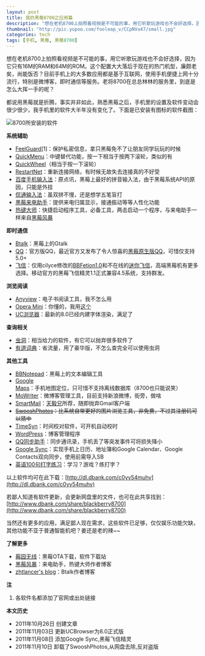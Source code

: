 ```yaml
---
layout: post
title: 我的黑莓8700之应用篇
description: "想在老机8700上拍照看视频是不可能的事，用它听歌玩游戏也不会好选择，因为它只有16M的RAM和64M的ROM。这个配置大大落后于现在的热门机型，廉颇老矣，尚能饭否？目前手机上的大多数应用都是基于互联网，使用手机便捷上网十分流行，特别是微博客，即时通信等服务。"
thumbnail: "http://pic.yupoo.com/fooleap_v/CCpNVu47/small.jpg"
categories: tech
tags: [手机, 黑莓, 黑莓8700]
---
```


想在老机8700上拍照看视频是不可能的事，用它听歌玩游戏也不会好选择，因为它只有16M的RAM和64M的ROM。这个配置大大落后于现在的热门机型，廉颇老矣，尚能饭否？目前手机上的大多数应用都是基于互联网，使用手机便捷上网十分流行，特别是微博客，即时通信等服务。老将8700在总总林林的服务里，到底是怎么大挥一手的呢？

都说用黑莓就是折腾，事实并非如此，熟悉黑莓之后，手机里的设置及软件变动会很少很少，我手机里的软件大半年没有变化了。下面是已安装有图标的软件截图：

![8700所安装的软件](http://i951.photobucket.com/albums/ad353/Fooleap/Blog/Fooleap/blackberry8700/softwareusing.png )

**系统辅助**

* [FeelGuard](http://www.feelberry.com/2010/07/26/feelguard-1-02/)[1]：保护私密信息，拿只黑莓免不了让朋友同学玩玩的时候
* [QuickMenu](http://www.bbota.cn/list-3490.html)：中键替代功能，按一下相当于按两下滚轮，类似的有
* [QuickWheel](http://www.berrymail.cn/quickwheel-v1-for-blackberry-by-berrymail.html)（相当于按一下滚轮）
* [RestartNet](http://compactbyte.com/)：重新连接网络，有时候无故失去连接真的不好受
* [百度手机输入法](http://bbs.maxpda.com/thread-524461-1-1.html)：原点讯，黑莓上最好的拼音输入法，由于黑莓系统API的原因，只能是外挂
* [侃通输入法](http://www.eodteam.cc/?category_name=canto)：虽双拼不慢，还是想学五笔盲打
* [黑莓来电助手](http://bbdev.org/2011/01/callassistant_1_4_7/)：提供来电归属显示，接通振动等等人性化功能
* [热键大师](http://bbdev.org/2010/11/keymaster2_0/)：快捷启动程序工具，必备工具，两击启动一个程序，与来电助手一样来自[黑莓风暴](http://bbdev.org/)

**即时通信**

* [Btalk](http://zhtlancer.com/)：黑莓上的Gtalk
* [QQ](http://mobile.qq.com/m/BlackBerry/8700/mqq)：官方版QQ，最近官方又发布了令人惊喜的[黑莓原生版QQ](http://reteng.qq.com/info/12599.html)，可惜仅支持5.0+
* [飞信](http://feixin.10086.cn/download/mobileclient/platformclientlist/Blackberry)：仅用cilyce修改的[BBFetion1.0](http://www.bber.info/post/bbfetion)和不在线的[迷你飞信](http://www.tookle.tk/)，高端黑莓机有更多选择。移动官方的黑莓飞信精灵1.1正式兼容4.5系统，支持群发。

**浏览阅读**

* [Anyview](http://anyview.net/)：电子书阅读工具，我不怎么用
* [Opera Mini](http://www.opera.com/mobile/)：你懂的，我用[这个](http://www.feelberry.com/2011/03/21/opera-international/)
* [UC浏览器](http://www.uc.cn/product/product_browser.shtml)：最新的8.0已经内建字体渲染，满足了

**查询相关**

* [虫洞](http://uzoo.cn/)：相当给力的软件，有它可以抛弃很多软件了
* [有道词典](http://berrycn.com/News/BBSoft/2009/1122/update-perfect-dictionary-translation-software-phone-ethics-dictionary-v1-0-4-for-blackberry.html)：省流量，用了豪华版，不怎么查完全可以使用虫洞

**其他工具**

* [BBNotepad](http://www.coolove.pcriot.com/)：黑莓上的文本编辑工具
* [Google Maps](http://www.google.com/mobile/maps/)：手机地图定位，只可惜不支持离线数据库（8700也只能说笑）
* [MoWriter](http://www.mowriter.com/default1.html)：微博客管理工具，目前支持新浪微博，街旁，做啥
* [SmartMail](http://www.021systems.com/cn/smartmail/)：[天毅兄](http://blog.fooleap.org/the-complex-of-blackberry.html#comment-459)所荐，随即抛弃Gmail客户端
* <del>[SwooshPhotos](http://swooshsoftware.com/)：比系统自带更好的图片浏览工具，非免费，不过其注册码可以猜中</del>
* [TimeSyn](http://www.berryol.com/tag/timesyn)：时间校对软件，可开机自动校时
* [WordPress](http://wordpress.org/)：博客管理程序
* [QQ同步助手](http://pim.qq.com/)：同步通讯录，手机丢了等突发事件可将损失降小
* [Google Sync](http://www.google.com/sync/blackberry.html)：实现手机上日历、地址簿和Google Calendar、Google Contacts双向同步，使用前需导入SB
* [英语100句打字练习](http://www.feelberry.com/2010/12/07/exercise/)：学习？游戏？练打字？

以上软件均可在此下载：[http://dl.dbank.com/c0yy54muhv](http://dl.dbank.com/c0yy54muhv)

若鄙人知道有软件更新，会更新网盘里的文件，也可在此共享找到：[http://www.dbank.com/share/blackberry8700](http://www.dbank.com/share/blackberry8700)

当然还有更多的应用，满足鄙人现在需求，这些软件已足够，仅仅娱乐功能欠缺，其他功能不亚于普通智能机吧？姜还是老的辣~~

**了解更多**

* [莓园无线](http://www.bbota.cn/)：黑莓OTA下载，软件下载站
* [黑莓风暴](http://bbdev.org/)：来电助手，热键大师作者博客
* [zhtlancer's blog](http://zhtlancer.com)：Btalk作者博客

**注**

1. 各软件名都添加了官网或出处链接

**本文历史**

* 2011年10月26日 创建文章
* 2011年11月03日 更新UCBrowser为8.0正式版
* 2011年11月08日 添加Google Sync,黑莓飞信精灵
* 2011年11月10日 卸载了SwooshPhotos,从网盘去除,反对盗版
